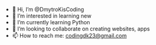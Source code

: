 - 👋 Hi, I’m @DmytroKisCoding
- 👀 I’m interested in learning new
- 🌱 I’m currently learning Python
- 💞️ I’m looking to collaborate on creating websites, apps
- 📫 How to reach me: codingdk23@gmail.com


<!---
DmytroKisCoding/DmytroKisCoding is a ✨ special ✨ repository because its `README.md` (this file) appears on your GitHub profile.
You can click the Preview link to take a look at your changes.
--->
